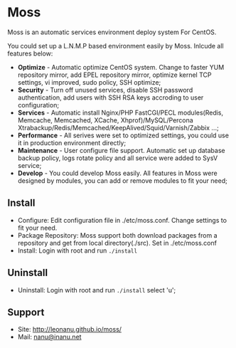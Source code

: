 # Moss

Moss is an automatic services environment deploy system For CentOS.

You could set up a L.N.M.P based environment easily by Moss. Inlcude all features below:

* **Optimize** - Automatic optimize CentOS system. Change to faster YUM repository mirror, add EPEL repository mirror, optimize kernel TCP settings, vi improved, sudo policy, SSH optimize;
* **Security** - Turn off unused services, disable SSH password authentication, add users with SSH RSA keys accroding to user configuration;
* **Services** - Automatic install Nginx/PHP FastCGI/PECL modules(Redis, Memcache, Memcached, XCache, Xhprof)/MySQL/Percona Xtrabackup/Redis/Memcached/KeepAlived/Squid/Varnish/Zabbix ...;
* **Performance** - All serives were set to optimized settings, you could use it in production environment directly;
* **Maintenance** - User configure file support. Automatic set up database backup policy, logs rotate policy and all service were added to SysV service;
* **Develop** - You could develop Moss easily. All features in Moss were designed by modules, you can add or remove modules to fit your need;

## Install
* Configure: Edit configuration file in ./etc/moss.conf. Change settings to fit your need.
* Package Repository: Moss support both download packages from a repository and get from local directory(./src). Set in ./etc/moss.conf
* Install: Login with root and run ```./install ```

## Uninstall
* Uninstall: Login with root and run ```./install``` select 'u';

## Support
* Site: http://leonanu.github.io/moss/
* Mail: nanu@inanu.net
